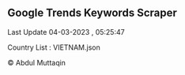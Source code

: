 

## Google Trends Keywords Scraper 
 
Last Update 04-03-2023 , 05:25:47

Country List :
VIETNAM.json



© Abdul Muttaqin 

